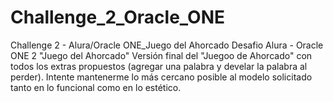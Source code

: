 # Challenge_2_Oracle_ONE
Challenge 2 - Alura/Oracle ONE_Juego del Ahorcado
Desafio Alura - Oracle ONE 2 "Juego del Ahorcado"
Versión final del "Juegoo de Ahorcado" con todos los extras propuestos (agregar una palabra y develar la palabra al perder).
Intente mantenerme lo más cercano posible al modelo solicitado tanto en lo funcional como en lo estético.
